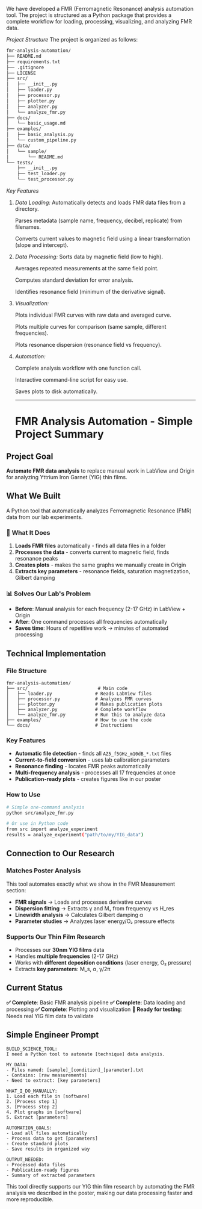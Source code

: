 We have developed a FMR (Ferromagnetic Resonance) analysis automation tool. The project is structured as a Python package that provides a complete workflow for loading, processing, visualizing, and analyzing FMR data.

*Project Structure*
The project is organized as follows:

```bash
fmr-analysis-automation/
├── README.md
├── requirements.txt
├── .gitignore
├── LICENSE
├── src/
│   ├── __init__.py
│   ├── loader.py
│   ├── processor.py
│   ├── plotter.py
│   ├── analyzer.py
│   └── analyze_fmr.py
├── docs/
│   └── basic_usage.md
├── examples/
│   ├── basic_analysis.py
│   └── custom_pipeline.py
├── data/
│   └── sample/
│       └── README.md
└── tests/
    ├── __init__.py
    ├── test_loader.py
    └── test_processor.py
```

*Key Features*
1. *Data Loading:*
    Automatically detects and loads FMR data files from a directory.

    Parses metadata (sample name, frequency, decibel, replicate) from filenames.

    Converts current values to magnetic field using a linear transformation (slope and intercept).

2. *Data Processing:*
    Sorts data by magnetic field (low to high).

    Averages repeated measurements at the same field point.

    Computes standard deviation for error analysis.

    Identifies resonance field (minimum of the derivative signal).

3. *Visualization:*

    Plots individual FMR curves with raw data and averaged curve.

    Plots multiple curves for comparison (same sample, different frequencies).

    Plots resonance dispersion (resonance field vs frequency).

4. *Automation:*

    Complete analysis workflow with one function call.

    Interactive command-line script for easy use.

    Saves plots to disk automatically.


    ---


    # FMR Analysis Automation - Simple Project Summary

## Project Goal
**Automate FMR data analysis** to replace manual work in LabView and Origin for analyzing Yttrium Iron Garnet (YIG) thin films.

## What We Built
A Python tool that automatically analyzes Ferromagnetic Resonance (FMR) data from our lab experiments.

### 🔧 **What It Does**
1. **Loads FMR files** automatically - finds all data files in a folder
2. **Processes the data** - converts current to magnetic field, finds resonance peaks
3. **Creates plots** - makes the same graphs we manually create in Origin
4. **Extracts key parameters** - resonance fields, saturation magnetization, Gilbert damping

### 📊 **Solves Our Lab's Problem**
- **Before**: Manual analysis for each frequency (2-17 GHz) in LabView + Origin
- **After**: One command processes all frequencies automatically
- **Saves time**: Hours of repetitive work → minutes of automated processing

## Technical Implementation

### **File Structure**
```
fmr-analysis-automation/
├── src/                          # Main code
│   ├── loader.py                # Reads LabView files
│   ├── processor.py             # Analyzes FMR curves
│   ├── plotter.py               # Makes publication plots
│   ├── analyzer.py              # Complete workflow
│   └── analyze_fmr.py           # Run this to analyze data
├── examples/                    # How to use the code
└── docs/                        # Instructions
```

### **Key Features**
- **Automatic file detection** - finds all `AZ5_f5GHz_m10dB_*.txt` files
- **Current-to-field conversion** - uses lab calibration parameters
- **Resonance finding** - locates FMR peaks automatically
- **Multi-frequency analysis** - processes all 17 frequencies at once
- **Publication-ready plots** - creates figures like in our poster

### **How to Use**
```bash
# Simple one-command analysis
python src/analyze_fmr.py

# Or use in Python code
from src import analyze_experiment
results = analyze_experiment("path/to/my/YIG_data")
```

## Connection to Our Research

### **Matches Poster Analysis**
This tool automates exactly what we show in the FMR Measurement section:
- **FMR signals** → Loads and processes derivative curves
- **Dispersion fitting** → Extracts γ and Mₛ from frequency vs H_res
- **Linewidth analysis** → Calculates Gilbert damping α
- **Parameter studies** → Analyzes laser energy/O₂ pressure effects

### **Supports Our Thin Film Research**
- Processes our **30nm YIG films** data
- Handles **multiple frequencies** (2-17 GHz)
- Works with **different deposition conditions** (laser energy, O₂ pressure)
- Extracts **key parameters**: M_s, α, γ/2π

## Current Status
**✅ Complete**: Basic FMR analysis pipeline
**✅ Complete**: Data loading and processing
**✅ Complete**: Plotting and visualization
**🔄 Ready for testing**: Needs real YIG film data to validate

## Simple Engineer Prompt

```
BUILD_SCIENCE_TOOL:
I need a Python tool to automate [technique] data analysis.

MY_DATA:
- Files named: [sample]_[condition]_[parameter].txt
- Contains: [raw measurements]
- Need to extract: [key parameters]

WHAT_I_DO_MANUALLY:
1. Load each file in [software]
2. [Process step 1]
3. [Process step 2] 
4. Plot graphs in [software]
5. Extract [parameters]

AUTOMATION_GOALS:
- Load all files automatically
- Process data to get [parameters]
- Create standard plots
- Save results in organized way

OUTPUT_NEEDED:
- Processed data files
- Publication-ready figures
- Summary of extracted parameters
```

This tool directly supports our YIG thin film research by automating the FMR analysis we described in the poster, making our data processing faster and more reproducible.